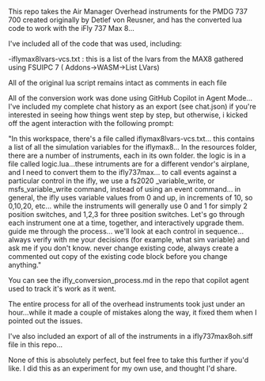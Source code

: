 This repo takes the Air Manager Overhead instruments for the PMDG 737 700 created originally by Detlef von Reusner, and has the converted lua code to work with the iFly 737 Max 8...

I've included all of the code that was used, including:

-iflymax8lvars-vcs.txt :  this is a list of the lvars from the MAX8 gathered using FSUIPC 7 ( Addons->WASM->List LVars)

All of the original lua script remains intact as comments in each file

All of the conversion work was done using GitHub Copilot in Agent Mode... I've included my complete chat history as an export (see chat.json) if  you're interested in seeing how things went step by step, but otherwise, i kicked off the agent interaction with the following prompt:

"In this workspace, there's a file called iflymax8lvars-vcs.txt... this contains a list of all the simulation variables for the iflymax8... In the resources folder, there are a number of instruments, each in its own folder. the logic is in a file called logic.lua...these intruments are for a different vendor's airplane, and I need to convert them to the ifly737max... to call events against a particular control in the ifly, we use a fs2020 _variable_write, or msfs_variable_write command, instead of using an event command... in general, the ifly uses variable values from 0 and up, in increments of 10, so 0,10,20, etc... while the instruments will generally use 0 and 1 for simply 2 position switches, and 1,2,3 for three position switches.
Let's go through each instrument one at a time, together, and interactively upgrade them. guide me through the process... we'll look at each control in sequence... always verify with me your decisions (for example, what sim variable) and ask me if you don't know. never change existing code, always create a commented out copy of the existing code block before you change anything."


You can see the ifly_conversion_process.md in the repo that copilot agent used to track it's work as it went.

The entire process for all of the overhead instruments took just under an hour...while it made a couple of mistakes along the way, it fixed them when I pointed out the issues.

I've also included an export of all of the instruments in a ifly737max8oh.siff file in this repo...

None of this is absolutely perfect, but feel free to take this further if you'd like. I did this as an experiment for my own use, and thought I'd share.